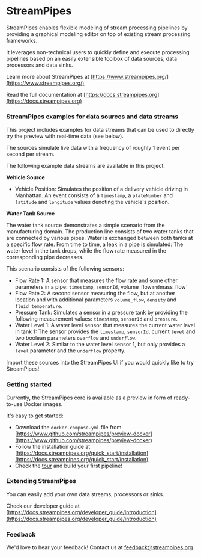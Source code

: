 # StreamPipes

StreamPipes enables flexible modeling of stream processing pipelines by providing a graphical modeling editor on top of existing stream processing frameworks.

It leverages non-technical users to quickly define and execute processing pipelines based on an easily extensible 
toolbox of data sources, data processors and data sinks.

Learn more about StreamPipes at [https://www.streampipes.org/](https://www.streampipes.org/)

Read the full documentation at [https://docs.streampipes.org](https://docs.streampipes.org)

### StreamPipes examples for data sources and data streams

This project includes examples for data streams that can be used to directly try the preview with real-time data (see 
below).

The sources simulate live data with a frequency of roughly 1 event per second per stream.

The following example data streams are available in this project:

**Vehicle Source**
* Vehicle Position: Simulates the position of a delivery vehicle driving in Manhattan. An event consists of a 
`timestamp`, a `plateNumber` and `latitude` and `longitude` values denoting the vehicle's position.

**Water Tank Source**

The water tank source demonstrates a simple scenario from the manufacturing domain. The production line consists of 
two water tanks that are connected by various pipes. Water is exchanged between both tanks at a specific flow rate. 
From time to time, a leak in a pipe is simulated: The water level in the tank drops, while the flow rate measured in 
the corresponding pipe decreases.

This scenario consists of the following sensors:

* Flow Rate 1: A sensor that measures the flow rate and some other parameters in a pipe: `timestamp`, 
`sensorId`, volume_flow` and `mass_flow`
* Flow Rate 2: A second sensor measuring the flow, but at another location and with additional parameters 
`volume_flow`, `density` and `fluid_temperature`.
* Pressure Tank: Simulates a sensor in a pressure tank by providing the following measurement values: `timestamp`, 
`sensorId` and `pressure`.
* Water Level 1: A water level sensor that measures the current water level in tank 1: The sensor provides the 
`timestamp`, `sensorId`, current `level` and two boolean parameters `overflow` and `underflow`.
* Water Level 2: Similar to the water level sensor 1, but only provides a `level` parameter and the `underflow` 
property.

Import these sources into the StreamPipes UI if you would quickly like to try StreamPipes!

### Getting started

Currently, the StreamPipes core is available as a preview in form of ready-to-use Docker images.

It's easy to get started:
* Download the `docker-compose.yml` file from [https://www.github.com/streampipes/preview-docker](https://www.github.com/streampipes/preview-docker)
* Follow the installation guide at [https://docs.streampipes.org/quick_start/installation](https://docs.streampipes.org/quick_start/installation)
* Check the [tour](https://docs.streampipes.org/user_guide/features) and build your first pipeline!

### Extending StreamPipes

You can easily add your own data streams, processors or sinks. 

Check our developer guide at [https://docs.streampipes.org/developer_guide/introduction](https://docs.streampipes.org/developer_guide/introduction)

### Feedback

We'd love to hear your feedback! Contact us at [feedback@streampipes.org](mailto:feedback@streampipes.org)

